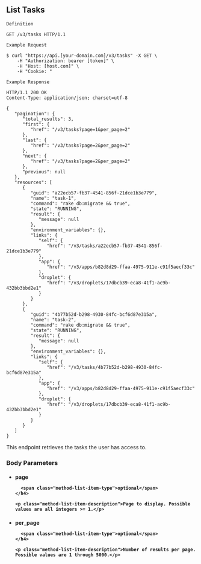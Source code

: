 ## List Tasks

```
Definition
```

```http
GET /v3/tasks HTTP/1.1
```

```
Example Request
```

```shell
$ curl "https://api.[your-domain.com]/v3/tasks" -X GET \
 	-H "Authorization: bearer [token]" \
 	-H "Host: [host.com]" \
 	-H "Cookie: "
```

```
Example Response
```

```http
HTTP/1.1 200 OK
Content-Type: application/json; charset=utf-8

{
   "pagination": {
      "total_results": 3,
      "first": {
         "href": "/v3/tasks?page=1&per_page=2"
      },
      "last": {
         "href": "/v3/tasks?page=2&per_page=2"
      },
      "next": {
         "href": "/v3/tasks?page=2&per_page=2"
      },
      "previous": null
   },
   "resources": [
      {
         "guid": "a22ecb57-fb37-4541-856f-21dce1b3e779",
         "name": "task-1",
         "command": "rake db:migrate && true",
         "state": "RUNNING",
         "result": {
            "message": null
         },
         "environment_variables": {},
         "links": {
            "self": {
               "href": "/v3/tasks/a22ecb57-fb37-4541-856f-21dce1b3e779"
            },
            "app": {
               "href": "/v3/apps/b82d8d29-ffaa-4975-911e-c91f5aecf33c"
            },
            "droplet": {
               "href": "/v3/droplets/17dbcb39-eca8-41f1-ac9b-432bb3bbd2e1"
            }
         }
      },
      {
         "guid": "4b77b52d-b298-4930-84fc-bcf6d87e315a",
         "name": "task-2",
         "command": "rake db:migrate && true",
         "state": "RUNNING",
         "result": {
            "message": null
         },
         "environment_variables": {},
         "links": {
            "self": {
               "href": "/v3/tasks/4b77b52d-b298-4930-84fc-bcf6d87e315a"
            },
            "app": {
               "href": "/v3/apps/b82d8d29-ffaa-4975-911e-c91f5aecf33c"
            },
            "droplet": {
               "href": "/v3/droplets/17dbcb39-eca8-41f1-ac9b-432bb3bbd2e1"
            }
         }
      }
   ]
}
```

This endpoint retrieves the tasks the user has access to.

### Body Parameters

<ul class="method-list-group">
  <li class="method-list-item">
    <h4 class="method-list-item-label">
      page

      <span class="method-list-item-type">optional</span>
    </h4>

    <p class="method-list-item-description">Page to display. Possible values are all integers >= 1.</p>
  </li>
  <li class="method-list-item">
    <h4 class="method-list-item-label">
      per_page

      <span class="method-list-item-type">optional</span>
    </h4>

    <p class="method-list-item-description">Number of results per page. Possible values are 1 through 5000.</p>
  </li>
</ul>
